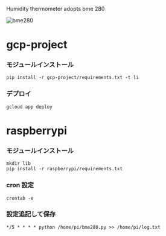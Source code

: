 Humidity thermometer adopts bme 280

![bme280](https://github.com/test-okome/sensor/blob/master/bme280.JPG "bme280")

# gcp-project

### モジュールインストール

```
pip install -r gcp-project/requirements.txt -t li
```

### デプロイ

```
gcloud app deploy
```

# raspberrypi

### モジュールインストール

```
mkdir lib
pip install -r raspberrypi/requirements.txt
```

### cron 設定

```
crontab -e
```

### 設定追記して保存

```
*/5 * * * * python /home/pi/bme280.py >> /home/pi/log.txt
```
